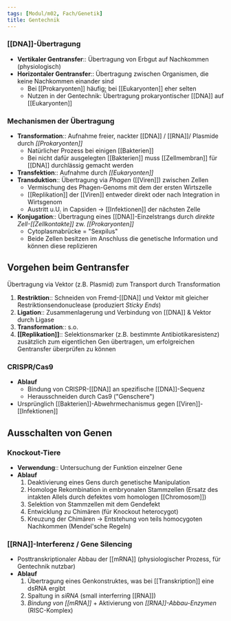 ```yaml
---
tags: [Modul/m02, Fach/Genetik]
title: Gentechnik
---
```


### [[DNA]]-Übertragung

- **Vertikaler Gentransfer**:: Übertragung von Erbgut auf Nachkommen (physiologisch)
- **Horizontaler Gentransfer**:: Übertragung zwischen Organismen, die keine Nachkommen einander sind
    - Bei [[Prokaryonten]] häufig; bei [[Eukaryonten]] eher selten
    - Nutzen in der Gentechnik: Übertragung prokaryontischer [[DNA]] auf [[Eukaryonten]]

### Mechanismen der Übertragung

- **Transformation**:: Aufnahme freier, nackter [[DNA]] / [[RNA]]/ Plasmide durch *[[Prokaryonten]]*
    - Natürlicher Prozess bei einigen [[Bakterien]]
    - Bei nicht dafür ausgelegten [[Bakterien]] muss [[Zellmembran]] für [[DNA]] durchlässig gemacht werden
- **Transfektion**:: Aufnahme durch *[[Eukaryonten]]*
- **Transduktion**:: Übertragung via *Phagen* ([[Viren]]) zwischen Zellen
    - Vermischung des Phagen-Genoms mit dem der ersten Wirtszelle
    - [[Replikation]] der [[Viren]] entweder direkt oder nach Integration in Wirtsgenom
    - Austritt u.U. in Capsiden → [[Infektionen]] der nächsten Zelle
- **Konjugation**:: Übertragung eines [[DNA]]-Einzelstrangs durch *direkte Zell-[[Zellkontakte]]* zw. *[[Prokaryonten]]*
    - Cytoplasmabrücke = "Sexpilus"
    - Beide Zellen besitzen im Anschluss die genetische Information und können diese replizieren

## Vorgehen beim Gentransfer

Übertragung via Vektor (z.B. Plasmid) zum Transport durch Transformation

1. **Restriktion**:: Schneiden von Fremd-[[DNA]] und Vektor mit gleicher Restriktionsendonuclease (produziert *Sticky Ends*)
2. **Ligation**:: Zusammenlagerung und Verbindung von [[DNA]] & Vektor durch Ligase
3. **Transformation**:: s.o.
4. **[[Replikation]]**:: Selektionsmarker (z.B. bestimmte Antibiotikaresistenz) zusätzlich zum eigentlichen Gen übertragen, um erfolgreichen Gentransfer überprüfen zu können

### CRISPR/Cas9

- **Ablauf**
    - Bindung von CRISPR-[[DNA]] an spezifische [[DNA]]-Sequenz
    - Herausschneiden durch Cas9 ("Genschere")
- Ursprünglich [[Bakterien]]-Abwehrmechanismus gegen [[Viren]]-[[Infektionen]]

## Ausschalten von Genen

### Knockout-Tiere

- **Verwendung**:: Untersuchung der Funktion einzelner Gene
- **Ablauf**
    1. Deaktivierung eines Gens durch genetische Manipulation
    2. Homologe Rekombination in embryonalen Stammzellen (Ersatz des intakten Allels durch defektes vom homologen [[Chromosom]])
    3. Selektion von Stammzellen mit dem Gendefekt
    4. Entwicklung zu Chimären (für Knockout heterocygot)
    5. Kreuzung der Chimären → Entstehung von teils homocygoten Nachkommen (Mendel'sche Regeln)

### [[RNA]]-Interferenz / Gene Silencing

- Posttranskriptionaler Abbau der [[mRNA]] (physiologischer Prozess, für Gentechnik nutzbar)
- **Ablauf**
    1. Übertragung eines Genkonstruktes, was bei [[Transkription]] eine dsRNA ergibt
    2. Spaltung in *siRNA* (small interferring [[RNA]])
    3. *Bindung von [[mRNA]]* + Aktivierung von *[[RNA]]-Abbau-Enzymen* (RISC-Komplex)

